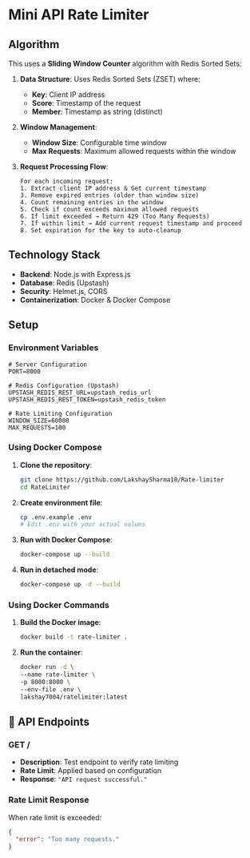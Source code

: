 # Mini API Rate Limiter

## Algorithm

This uses a **Sliding Window Counter** algorithm with Redis Sorted Sets:
1. **Data Structure**: Uses Redis Sorted Sets (ZSET) where:
   - **Key**: Client IP address
   - **Score**: Timestamp of the request
   - **Member**: Timestamp as string (distinct)

2. **Window Management**:
   - **Window Size**: Configurable time window 
   - **Max Requests**: Maximum allowed requests within the window

3. **Request Processing Flow**:
   ```
   For each incoming request:
   1. Extract client IP address & Get current timestamp
   3. Remove expired entries (older than window size)
   4. Count remaining entries in the window
   5. Check if count exceeds maximum allowed requests
   6. If limit exceeded → Return 429 (Too Many Requests)
   7. If within limit → Add current request timestamp and proceed
   8. Set expiration for the key to auto-cleanup
   ```

## Technology Stack

- **Backend**: Node.js with Express.js
- **Database**: Redis (Upstash)
- **Security**: Helmet.js, CORS
- **Containerization**: Docker & Docker Compose

## Setup

### Environment Variables
```env
# Server Configuration
PORT=8000

# Redis Configuration (Upstash)
UPSTASH_REDIS_REST_URL=upstash_redis_url
UPSTASH_REDIS_REST_TOKEN=upstash_redis_token

# Rate Limiting Configuration
WINDOW_SIZE=60000
MAX_REQUESTS=100
```


### Using Docker Compose 

1. **Clone the repository**:
   ```bash
   git clone https://github.com/LakshaySharma10/Rate-limiter
   cd RateLimiter
   ```

2. **Create environment file**:
   ```bash
   cp .env.example .env
   # Edit .env with your actual values
   ```

3. **Run with Docker Compose**:
   ```bash
   docker-compose up --build
   ```

4. **Run in detached mode**:
   ```bash
   docker-compose up -d --build
   ```

### Using Docker Commands

1. **Build the Docker image**:
   ```bash
   docker build -t rate-limiter .
   ```

2. **Run the container**:
   ```bash
   docker run -d \
   --name rate-limiter \
   -p 8000:8000 \
   --env-file .env \
   lakshay7004/ratelimiter:latest
   ```
## 📡 API Endpoints

### GET /
- **Description**: Test endpoint to verify rate limiting
- **Rate Limit**: Applied based on configuration
- **Response**: `"API request successful."`

### Rate Limit Response
When rate limit is exceeded:
```json
{
  "error": "Too many requests."
}
```
